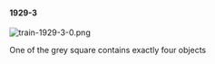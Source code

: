 #### 1929-3
![train-1929-3-0.png](https://github.com/lil-lab/nlvr/raw/master/nlvr/train/images/4/train-1929-3-0.png "train-1929-3-0.png")

One of the grey square contains exactly four objects